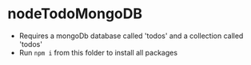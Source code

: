 # nodeTodoMongoDB

- Requires a mongoDb database called 'todos' and a collection called 'todos'
- Run `npm i` from this folder to install all packages
